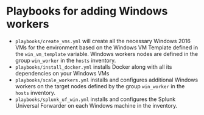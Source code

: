 # Playbooks for adding Windows workers

-   `playbooks/create_vms.yml` will create all the necessary Windows 2016 VMs for the environment based on the Windows VM Template defined in the `win_vm_template` variable. Windows workers nodes are defined in the group `win_worker` in the `hosts` inventory.
-   `playbooks/install_docker.yml` installs Docker along with all its dependencies on your Windows VMs
-   `playbooks/scale_workers.yml` installs and configures additional Windows workers on the target nodes defined by the group `win_worker` in the `hosts` inventory.
-   `playbooks/splunk_uf_win.yml` installs and configures the Splunk Universal Forwarder on each Windows machine in the inventory.